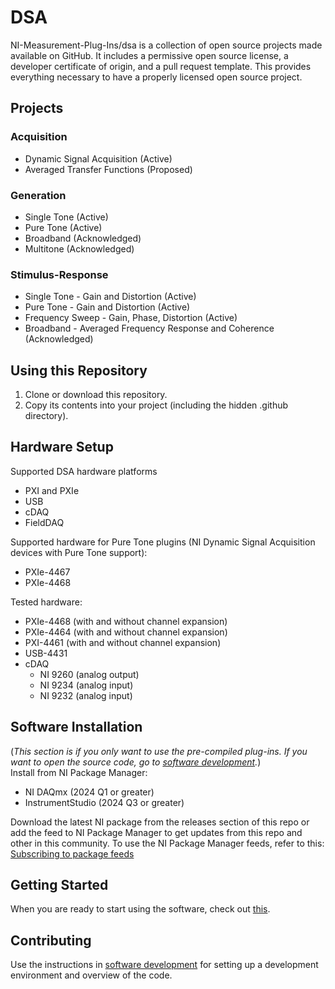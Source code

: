 # DSA

NI-Measurement-Plug-Ins/dsa is a collection of open source projects made
available on GitHub. It includes a permissive open source license, a developer
certificate of origin, and a pull request template. This provides everything
necessary to have a properly licensed open source project.

## Projects
### Acquisition
- Dynamic Signal Acquisition (Active)
- Averaged Transfer Functions (Proposed)

### Generation
- Single Tone (Active)
- Pure Tone (Active)
- Broadband (Acknowledged)
- Multitone (Acknowledged)

### Stimulus-Response
- Single Tone - Gain and Distortion (Active)
- Pure Tone - Gain and Distortion (Active)
- Frequency Sweep - Gain, Phase, Distortion (Active)
- Broadband - Averaged Frequency Response and Coherence (Acknowledged)

## Using this Repository

1. Clone or download this repository.
2. Copy its contents into your project (including the hidden .github directory). 

## Hardware Setup

Supported DSA hardware platforms
- PXI and PXIe
- USB
- cDAQ
- FieldDAQ

Supported hardware for Pure Tone plugins (NI Dynamic Signal Acquisition devices with Pure Tone support):
- PXIe-4467
- PXIe-4468

Tested hardware:
- PXIe-4468 (with and without channel expansion)
- PXIe-4464 (with and without channel expansion)
- PXI-4461 (with and without channel expansion)
- USB-4431
- cDAQ
   - NI 9260 (analog output)
   - NI 9234 (analog input)
   - NI 9232 (analog input)

## Software Installation

(*This section is if you only want to use the pre-compiled plug-ins. If you want to open the source code, go to [software development](docs/sw-dev.md).*)  
Install from NI Package Manager:

- NI DAQmx (2024 Q1 or greater)
- InstrumentStudio (2024 Q3 or greater)

Download the latest NI package from the releases section of this repo or add the feed to NI Package Manager to get updates from this repo and other in this community. To use the NI Package Manager feeds, refer to this: [Subscribing to package feeds](https://github.com/NI-MeasurementLink-Plug-Ins/package-manager-feeds)

## Getting Started

When you are ready to start using the software, check out [this](docs/help.md).

## Contributing

Use the instructions in [software development](docs/sw-dev.md) for setting up a development environment and overview of the code.
